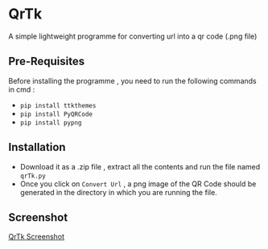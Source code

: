 # QrTk
A simple lightweight programme for converting url into a qr code (.png file)

## Pre-Requisites
Before installing the programme , you need to run the following commands in cmd :
- `pip install ttkthemes`
- `pip install PyQRCode`
- `pip install pypng`

## Installation
- Download it as a .zip file , extract all the contents and run the file named `qrTk.py`
- Once you click on `Convert Url` , a png image of the QR Code should be generated in the directory in which you are running the file.

## Screenshot
[QrTk Screenshot](<img src = "https://github.com/jusspatel/QrTk/blob/main/Screenshot%20(371).png">)
